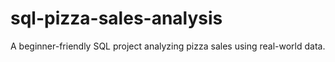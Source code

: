 # sql-pizza-sales-analysis
A beginner-friendly SQL project analyzing pizza sales using real-world data.

